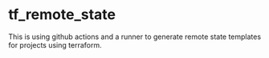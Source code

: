 # tf_remote_state
This is using github actions and a runner to generate remote state templates for projects using terraform.
